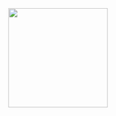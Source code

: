   <div id="header" align="center">
  <img src="https://media0.giphy.com/media/i1JHRZSXO9LZZDHqii/giphy.gif" width="200"/>
</div>
